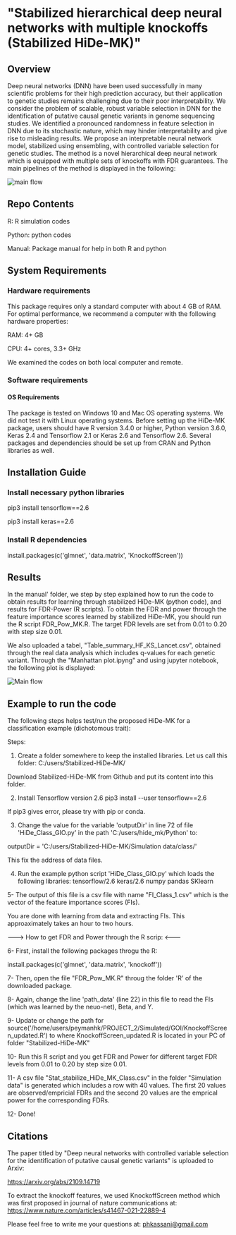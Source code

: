 
# "Stabilized hierarchical deep neural networks with multiple knockoffs (Stabilized HiDe-MK)"

## Overview 
Deep neural networks (DNN) have been used successfully in many scientific problems for their high prediction accuracy, but their application to genetic studies remains challenging due to their poor interpretability. We consider the problem of scalable, robust variable selection in DNN for the identification of putative causal genetic variants in genome sequencing studies. We identified a pronounced randomness in feature selection in DNN due to its stochastic nature, which may hinder interpretability and give rise to misleading results. We propose an interpretable neural network model, stabilized using ensembling, with controlled variable selection for genetic studies. The method is a novel hierarchical deep neural network which is equipped with multiple sets of knockoffs with FDR guarantees. The main pipelines of the method is displayed in the following:

![main flow](/../main/Images/Flowchart.jpg?raw=true "HiDe-MK pipeline")


## Repo Contents

R: R simulation codes

Python: python codes

Manual: Package manual for help in both R and python


## System Requirements
### Hardware requirements
This package requires only a standard computer with about 4 GB of RAM. For optimal performance, we recommend a computer with the following hardware properties:

RAM: 4+ GB

CPU: 4+ cores, 3.3+ GHz

We examined the codes on both local computer and remote.

### Software requirements

#### OS Requirements

The package is tested on Windows 10 and Mac OS operating systems. We did not test it with Linux operating systems. Before setting up the HiDe-MK package, users should have R version 3.4.0 or higher, Python version 3.6.0, Keras 2.4 and Tensorflow 2.1 or Keras 2.6 and Tensorflow 2.6. Several packages and dependencies should be set up from CRAN and Python libraries as well.

## Installation Guide

### Install necessary python libraries
pip3 install tensorflow==2.6

pip3 install keras==2.6


### Install R dependencies
install.packages(c('glmnet', 'data.matrix', 'KnockoffScreen'))

## Results

In the manual' folder, we step by step explained how to run the code to obtain results for learning through stabilized HiDe-MK (python code), and results for FDR-Power (R scripts). To obtain the FDR and power through the feature importance scores learned by stabilized HiDe-MK, you should run the R script FDR_Pow_MK.R. The target FDR levels are set from 0.01 to 0.20 with step size 0.01. 


We also uploaded a tabel, "Table_summary_HF_KS_Lancet.csv", obtained through the real data analysis which includes q-values for each genetic variant. Through the "Manhattan plot.ipyng" and using jupyter notebook, the following plot is displayed: 

![Main flow](/../main/Images/Manhattan_plot.jpg?raw=true "Manhattan plot")


## Example to run the code

The following steps helps test/run the proposed HiDe-MK for a classification example (dichotomous trait):

Steps:
1. Create a folder somewhere to keep the installed libraries.
Let us call this folder: 
C:/users/Stabilized-HiDe-MK/

Download  Stabilized-HiDe-MK from Github and put its content into this folder. 

2. Install Tensorflow version 2.6
pip3 install --user tensorflow==2.6

If pip3 gives error, please try with pip or conda.  

3. Change the value for the variable 'outputDir' in line 72 of file 'HiDe_Class_GIO.py' in the path 'C:/users/hide_mk/Python' to:

outputDir = 'C:/users/Stabilized-HiDe-MK/Simulation data/class/'

This fix the address of data files.


4. Run the example python script 'HiDe_Class_GIO.py' which loads the following libraries:
tensorflow/2.6
keras/2.6
numpy
pandas
SKlearn

5- The output of this file is a csv file with name "FI_Class_1.csv" which is the vector of the feature importance scores (FIs). 

You are done with learning from data and extracting FIs. This approaximately takes an hour to two hours. 


---> How to get FDR and Power through the R scrip:  <---

6- First, install the following packages throgu the R: 

install.packages(c('glmnet', 'data.matrix', 'knockoff'))

7- Then, open the file "FDR_Pow_MK.R" throug the folder 'R' of the downloaded package. 

8- Again, change the line 'path_data' (line 22) in this file to read the FIs (which was learned by the neuo-net), Beta, and Y. 

9- Update or change the path for source('/home/users/peymanhk/PROJECT_2/Simulated/GOI/KnockoffScreen_updated.R') to where KnockoffScreen_updated.R is located in your PC of folder "Stabilized-HiDe-MK"

10- Run this R script and you get FDR and Power for different target FDR levels from 0.01 to 0.20 by step size 0.01. 

11- A csv file "Stat_stabilize_HiDe_MK_Class.csv" in the folder "Simulation data" is generated which includes a row with 40 values. 
The first 20 values are observed/empricial FDRs and the second 20 values are the emprical power for the corresponding FDRs. 

12- Done!

## Citations

The paper titled by "Deep neural networks with controlled variable selection for the identification of putative causal genetic variants" is uploaded to Arxiv:

https://arxiv.org/abs/2109.14719

To extract the knockoff features, we used KnockoffScreen method which was first proposed in journal of nature communications at: https://www.nature.com/articles/s41467-021-22889-4

Please feel free to write me your questions at: phkassani@gmail.com


